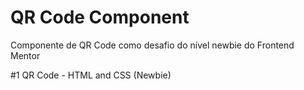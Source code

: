 # QR Code Component
Componente de QR Code como desafio do nível newbie do Frontend Mentor

#1 QR Code - HTML and CSS (Newbie)
